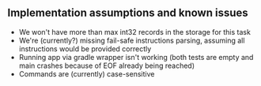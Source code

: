 ## Implementation assumptions and known issues

* We won't have more than max int32 records in the storage for this task
* We're (currently?) missing fail-safe instructions parsing, assuming all instructions would be provided correctly
* Running app via gradle wrapper isn't working (both tests are empty and main crashes because of EOF already being reached)
* Commands are (currently) case-sensitive